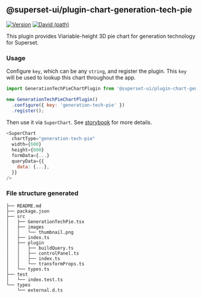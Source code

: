 ## @superset-ui/plugin-chart-generation-tech-pie

[![Version](https://img.shields.io/npm/v/@superset-ui/plugin-chart-generation-tech-pie.svg?style=flat-square)](https://img.shields.io/npm/v/@superset-ui/plugin-chart-generation-tech-pie.svg?style=flat-square)
[![David (path)](https://img.shields.io/david/apache-superset/superset-ui.svg?path=packages%2Fsuperset-ui-plugin-chart-generation-tech-pie&style=flat-square)](https://david-dm.org/apache-superset/superset-ui?path=packages/superset-ui-plugin-chart-generation-tech-pie)

This plugin provides Viariable-height 3D pie chart for generation technology for Superset.

### Usage

Configure `key`, which can be any `string`, and register the plugin. This `key` will be used to lookup this chart throughout the app.

```js
import GenerationTechPieChartPlugin from '@superset-ui/plugin-chart-generation-tech-pie';

new GenerationTechPieChartPlugin()
  .configure({ key: 'generation-tech-pie' })
  .register();
```

Then use it via `SuperChart`. See [storybook](https://apache-superset.github.io/superset-ui/?selectedKind=plugin-chart-generation-tech-pie) for more details.

```js
<SuperChart
  chartType="generation-tech-pie"
  width={600}
  height={600}
  formData={...}
  queryData={{
    data: {...},
  }}
/>
```

### File structure generated

```
├── README.md
├── package.json
├── src
│   ├── GenerationTechPie.tsx
│   ├── images
│   │   └── thumbnail.png
│   ├── index.ts
│   ├── plugin
│   │   ├── buildQuery.ts
│   │   ├── controlPanel.ts
│   │   ├── index.ts
│   │   └── transformProps.ts
│   └── types.ts
├── test
│   └── index.test.ts
└── types
    └── external.d.ts
```